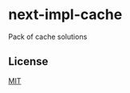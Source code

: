 # next-impl-cache

Pack of cache solutions

## License

[MIT](https://github.com/vordgi/next-impl-cache/blob/main/LICENSE)
